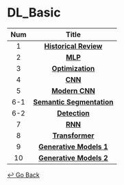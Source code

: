 # DL_Basic

| Num  |                            Title                             |
| :--: | :----------------------------------------------------------: |
|  1   | [**Historical Review**](https://github.com/lisy0123/Boostcamp_AI_Tech/blob/main/DL_Basic/01_Historical_Review.pdf) |
|  2   | **[MLP](https://github.com/lisy0123/Boostcamp_AI_Tech/blob/main/DL_Basic/02_MLP.pdf)** |
|  3   | [**Optimization**](https://github.com/lisy0123/Boostcamp_AI_Tech/blob/main/DL_Basic/03_Optimization.pdf) |
|  4   | **[CNN](https://github.com/lisy0123/Boostcamp_AI_Tech/blob/main/DL_Basic/04_CNN.pdf)** |
|  5   | [**Modern CNN**](https://github.com/lisy0123/Boostcamp_AI_Tech/blob/main/DL_Basic/05_Modern_CNN.pdf) |
| 6-1  | [**Semantic Segmentation**](https://github.com/lisy0123/Boostcamp_AI_Tech/blob/main/DL_Basic/06_1_Semantic_Segmentation.pdf) |
| 6-2  | [**Detection**](https://github.com/lisy0123/Boostcamp_AI_Tech/blob/main/DL_Basic/06_2_Detection.pdf) |
|  7   | **[RNN](https://github.com/lisy0123/Boostcamp_AI_Tech/blob/main/DL_Basic/07_RNN.pdf)** |
|  8   | **[Transformer](https://github.com/lisy0123/Boostcamp_AI_Tech/blob/main/DL_Basic/08_Transformer.pdf)** |
|  9   | **[Generative Models 1](https://github.com/lisy0123/Boostcamp_AI_Tech/blob/main/DL_Basic/09_Generative_Models_1.pdf)** |
|  10  | **[Generative Models 2](https://github.com/lisy0123/Boostcamp_AI_Tech/blob/main/DL_Basic/10_Generative_Models_2.pdf)** |



[↩️ Go Back](https://github.com/lisy0123/Boostcamp_AI_Tech)

